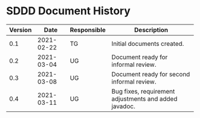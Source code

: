 # SDDD Document History
| Version | Date | Responsible | Description |
|   ---   |  --- |      ---    |      ---    |
| 0.1 | 2021-02-22 | TG | Initial documents created. |
| 0.2 | 2021-03-04 | UG | Document ready for informal review. |
| 0.3 | 2021-03-08 | UG | Document ready for second informal review. |
| 0.4 | 2021-03-11 | UG | Bug fixes, requirement adjustments and added javadoc. |
